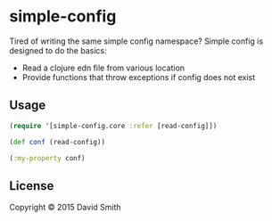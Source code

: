 # simple-config

Tired of writing the same simple config namespace?  Simple config is designed to do the basics:

* Read a clojure edn file from various location
* Provide functions that throw exceptions if config does not exist

## Usage

```clojure
(require '[simple-config.core :refer [read-config]])

(def conf (read-config))

(:my-property conf)
```

## License

Copyright © 2015 David Smith
